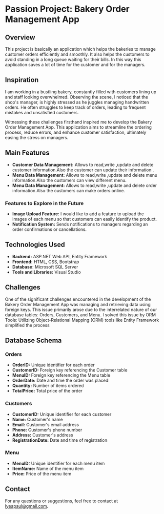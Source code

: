 
# Passion Project: Bakery Order Management App

## Overview
This project is basically an application which helps the bakeries to manage customer orders efficiently and smoothly. It also helps the customers to avoid standing in a long queue waiting for their bills. 
In this way this application saves a lot of time for the customer and for the managers.

## Inspiration 

I am working in a bustling bakery, constantly filled with customers lining up and staff looking overwhelmed. 
Observing the scene, I noticed that the shop's manager, is highly stressed as he juggles managing handwritten orders. 
He often struggles to keep track of orders, leading to frequent mistakes and unsatisfied customers. 

Witnessing these challenges firsthand inspired me to develop the Bakery Order Management App. 
This application aims to streamline the ordering process, reduce errors, and enhance customer satisfaction, ultimately easing the stress on managers.

## Main  Features
- **Customer Data Management:** Allows to read,write ,update and delete customer information.Also the customer can update their information .
- **Menu Data Management:** Allows to read,write ,update and delete menu information.Also the customers can view different menu.
- **Menu Data Management:** Allows to read,write ,update and delete order information.Also the customers can make orders online.

### Features to Explore in the Future
- **Image Upload Feature:** I would like to add a feature to upload the images of each menu so that customers can easily identify the product.
- **Notification System:** Sends notifications to managers regarding an order confirmations or cancellations.

## Technologies Used
- **Backend:** ASP.NET Web API, Entity Framework
- **Frontend:** HTML, CSS, Bootstrap
- **Database:** Microsoft SQL Server
- **Tools and Libraries:** Visual Studio

## Challenges
One of the significant challenges encountered in the development of the Bakery Order Management App was managing and retrieving data using foreign keys. 
This issue primarily arose due to the interrelated nature of our database tables: Orders, Customers, and Menu.
I solved this issue by ORM Tools: Utilizing Object-Relational Mapping (ORM) tools like Entity Framework simplified the process 

## Database Schema
### Orders
- **OrderID:** Unique identifier for each order
- **CustomerID:** Foreign key referencing the Customer table
- **MenuID:** Foreign key referencing the Menu table
- **OrderDate:** Date and time the order was placed
- **Quantity:** Number of items ordered
- **TotalPrice:** Total price of the order

### Customers
- **CustomerID:** Unique identifier for each customer
- **Name:** Customer's name
- **Email:** Customer's email address
- **Phone:** Customer's phone number
- **Address:** Customer's address
- **RegistrationDate:** Date and time of registration

### Menu
- **MenuID:** Unique identifier for each menu item
- **ItemName:** Name of the menu item
- **Price:** Price of the menu item
## Contact
For any questions or suggestions, feel free to contact at [lyeapaul@gmail.com](mailto:lyeapaul@gmail.com).


